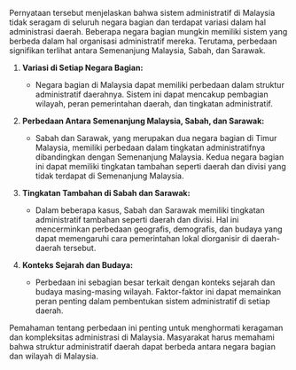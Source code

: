 Pernyataan tersebut menjelaskan bahwa sistem administratif di Malaysia tidak seragam di seluruh negara bagian dan terdapat variasi dalam hal administrasi daerah. Beberapa negara bagian mungkin memiliki sistem yang berbeda dalam hal organisasi administratif mereka. Terutama, perbedaan signifikan terlihat antara Semenanjung Malaysia, Sabah, dan Sarawak.

1. **Variasi di Setiap Negara Bagian:**
   - Negara bagian di Malaysia dapat memiliki perbedaan dalam struktur administratif daerahnya. Sistem ini dapat mencakup pembagian wilayah, peran pemerintahan daerah, dan tingkatan administratif.

2. **Perbedaan Antara Semenanjung Malaysia, Sabah, dan Sarawak:**
   - Sabah dan Sarawak, yang merupakan dua negara bagian di Timur Malaysia, memiliki perbedaan dalam tingkatan administratifnya dibandingkan dengan Semenanjung Malaysia. Kedua negara bagian ini dapat memiliki tingkatan tambahan seperti daerah dan divisi yang tidak terdapat di Semenanjung Malaysia.

3. **Tingkatan Tambahan di Sabah dan Sarawak:**
   - Dalam beberapa kasus, Sabah dan Sarawak memiliki tingkatan administratif tambahan seperti daerah dan divisi. Hal ini mencerminkan perbedaan geografis, demografis, dan budaya yang dapat memengaruhi cara pemerintahan lokal diorganisir di daerah-daerah tersebut.

4. **Konteks Sejarah dan Budaya:**
   - Perbedaan ini sebagian besar terkait dengan konteks sejarah dan budaya masing-masing wilayah. Faktor-faktor ini dapat memainkan peran penting dalam pembentukan sistem administratif di setiap daerah.

Pemahaman tentang perbedaan ini penting untuk menghormati keragaman dan kompleksitas administrasi di Malaysia. Masyarakat harus memahami bahwa struktur administratif daerah dapat berbeda antara negara bagian dan wilayah di Malaysia.